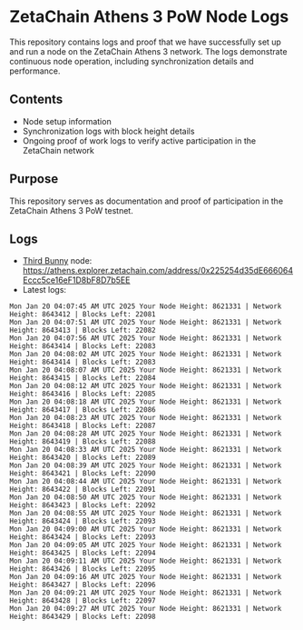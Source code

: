 # ZetaChain Athens 3 PoW Node Logs
This repository contains logs and proof that we have successfully set up and run a node on the ZetaChain Athens 3 network. The logs demonstrate continuous node operation, including synchronization details and performance.

## Contents
- Node setup information
- Synchronization logs with block height details
- Ongoing proof of work logs to verify active participation in the ZetaChain network

## Purpose
This repository serves as documentation and proof of participation in the ZetaChain Athens 3 PoW testnet.

## Logs

- [Third Bunny](https://thirdbunny.xyz/) node: https://athens.explorer.zetachain.com/address/0x225254d35dE666064Eccc5ce16eF1D8bF8D7b5EE
- Latest logs:
```
Mon Jan 20 04:07:45 AM UTC 2025 Your Node Height: 8621331 | Network Height: 8643412 | Blocks Left: 22081
Mon Jan 20 04:07:51 AM UTC 2025 Your Node Height: 8621331 | Network Height: 8643413 | Blocks Left: 22082
Mon Jan 20 04:07:56 AM UTC 2025 Your Node Height: 8621331 | Network Height: 8643414 | Blocks Left: 22083
Mon Jan 20 04:08:02 AM UTC 2025 Your Node Height: 8621331 | Network Height: 8643414 | Blocks Left: 22083
Mon Jan 20 04:08:07 AM UTC 2025 Your Node Height: 8621331 | Network Height: 8643415 | Blocks Left: 22084
Mon Jan 20 04:08:12 AM UTC 2025 Your Node Height: 8621331 | Network Height: 8643416 | Blocks Left: 22085
Mon Jan 20 04:08:18 AM UTC 2025 Your Node Height: 8621331 | Network Height: 8643417 | Blocks Left: 22086
Mon Jan 20 04:08:23 AM UTC 2025 Your Node Height: 8621331 | Network Height: 8643418 | Blocks Left: 22087
Mon Jan 20 04:08:28 AM UTC 2025 Your Node Height: 8621331 | Network Height: 8643419 | Blocks Left: 22088
Mon Jan 20 04:08:33 AM UTC 2025 Your Node Height: 8621331 | Network Height: 8643420 | Blocks Left: 22089
Mon Jan 20 04:08:39 AM UTC 2025 Your Node Height: 8621331 | Network Height: 8643421 | Blocks Left: 22090
Mon Jan 20 04:08:44 AM UTC 2025 Your Node Height: 8621331 | Network Height: 8643422 | Blocks Left: 22091
Mon Jan 20 04:08:50 AM UTC 2025 Your Node Height: 8621331 | Network Height: 8643423 | Blocks Left: 22092
Mon Jan 20 04:08:55 AM UTC 2025 Your Node Height: 8621331 | Network Height: 8643424 | Blocks Left: 22093
Mon Jan 20 04:09:00 AM UTC 2025 Your Node Height: 8621331 | Network Height: 8643424 | Blocks Left: 22093
Mon Jan 20 04:09:05 AM UTC 2025 Your Node Height: 8621331 | Network Height: 8643425 | Blocks Left: 22094
Mon Jan 20 04:09:11 AM UTC 2025 Your Node Height: 8621331 | Network Height: 8643426 | Blocks Left: 22095
Mon Jan 20 04:09:16 AM UTC 2025 Your Node Height: 8621331 | Network Height: 8643427 | Blocks Left: 22096
Mon Jan 20 04:09:21 AM UTC 2025 Your Node Height: 8621331 | Network Height: 8643428 | Blocks Left: 22097
Mon Jan 20 04:09:27 AM UTC 2025 Your Node Height: 8621331 | Network Height: 8643429 | Blocks Left: 22098
```
